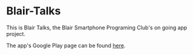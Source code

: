 Blair-Talks
===========
This is Blair Talks, the Blair Smartphone Programing Club's on going app project.

The app's Google Play page can be found [here](https://play.google.com/store/apps/details?id=edu.mbhs.blairtalks).
